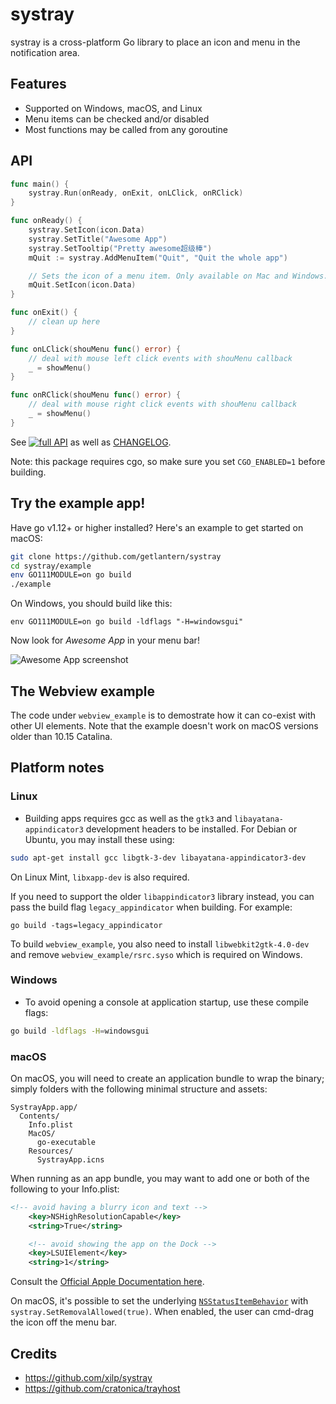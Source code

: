 # systray

systray is a cross-platform Go library to place an icon and menu in the notification area.

## Features

* Supported on Windows, macOS, and Linux
* Menu items can be checked and/or disabled
* Most functions may be called from any goroutine

## API

```go
func main() {
	systray.Run(onReady, onExit, onLClick, onRClick)
}

func onReady() {
	systray.SetIcon(icon.Data)
	systray.SetTitle("Awesome App")
	systray.SetTooltip("Pretty awesome超级棒")
	mQuit := systray.AddMenuItem("Quit", "Quit the whole app")

	// Sets the icon of a menu item. Only available on Mac and Windows.
	mQuit.SetIcon(icon.Data)
}

func onExit() {
	// clean up here
}

func onLClick(shouMenu func() error) {
	// deal with mouse left click events with shouMenu callback
	_ = showMenu()
}

func onRClick(shouMenu func() error) {
	// deal with mouse right click events with shouMenu callback
	_ = showMenu()
}
```

See [![full API](https://pkg.go.dev/badge/github.com/getlantern/systray.svg)](https://pkg.go.dev/github.com/getlantern/systray) as well as [CHANGELOG](https://github.com/getlantern/systray/tree/master/CHANGELOG.md).

Note: this package requires cgo, so make sure you set `CGO_ENABLED=1` before building.

## Try the example app!

Have go v1.12+ or higher installed? Here's an example to get started on macOS:

```sh
git clone https://github.com/getlantern/systray
cd systray/example
env GO111MODULE=on go build
./example
```

On Windows, you should build like this:

```
env GO111MODULE=on go build -ldflags "-H=windowsgui"
```

Now look for *Awesome App* in your menu bar!

![Awesome App screenshot](example/screenshot.png)

## The Webview example

The code under `webview_example` is to demostrate how it can co-exist with other UI elements. Note that the example doesn't work on macOS versions older than 10.15 Catalina.

## Platform notes

### Linux

* Building apps requires gcc as well as the `gtk3` and `libayatana-appindicator3` development headers to be installed. For Debian or Ubuntu, you may install these using:

```sh
sudo apt-get install gcc libgtk-3-dev libayatana-appindicator3-dev
```

On Linux Mint, `libxapp-dev` is also required.

If you need to support the older `libappindicator3` library instead, you can pass the build flag `legacy_appindicator`
when building. For example:

```
go build -tags=legacy_appindicator
```

To build `webview_example`, you also need to install `libwebkit2gtk-4.0-dev` and remove `webview_example/rsrc.syso` which is required on Windows.

### Windows

* To avoid opening a console at application startup, use these compile flags:

```sh
go build -ldflags -H=windowsgui
```

### macOS

On macOS, you will need to create an application bundle to wrap the binary; simply folders with the following minimal structure and assets:

```
SystrayApp.app/
  Contents/
    Info.plist
    MacOS/
      go-executable
    Resources/
      SystrayApp.icns
```

When running as an app bundle, you may want to add one or both of the following to your Info.plist:

```xml
<!-- avoid having a blurry icon and text -->
	<key>NSHighResolutionCapable</key>
	<string>True</string>

	<!-- avoid showing the app on the Dock -->
	<key>LSUIElement</key>
	<string>1</string>
```

Consult the [Official Apple Documentation here](https://developer.apple.com/library/archive/documentation/CoreFoundation/Conceptual/CFBundles/BundleTypes/BundleTypes.html#//apple_ref/doc/uid/10000123i-CH101-SW1).

On macOS, it's possible to set the underlying
[`NSStatusItemBehavior`](https://developer.apple.com/documentation/appkit/nsstatusitembehavior?language=objc)
with `systray.SetRemovalAllowed(true)`. When enabled, the user can cmd-drag the
icon off the menu bar.

## Credits

- https://github.com/xilp/systray
- https://github.com/cratonica/trayhost
